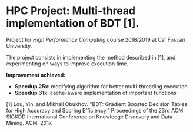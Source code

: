 # HPC Project: Multi-thread implementation of BDT [1].

Project for _High Performance Computing_ course 2018/2019 at Ca' Foscari University.

The project consists in implementing the method described in [1], and experimenting on ways to improve execution time.

**Improvement achieved:**
- **Speedup 25x**: modifying algorithm for better multi-threading execution
- **Speedup 31x**: cache-aware implementation of important functions



[1] Lou, Yin, and Mikhail Obukhov. "BDT: Gradient Boosted Decision Tables for High Accuracy and Scoring Efficiency." Proceedings of the 23rd ACM SIGKDD International Conference on Knowledge Discovery and Data Mining. ACM, 2017.
